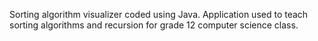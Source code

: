 Sorting algorithm visualizer coded using Java. Application used to teach sorting algorithms and recursion for grade 12 computer science class. 
